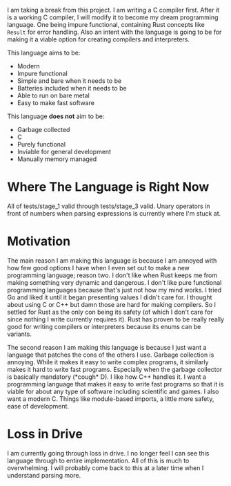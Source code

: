 I am taking a break from this project. I am writing a C compiler first. After it is a working C compiler, I will modify it to become my dream programming language. One being impure functional, containing Rust concepts like `Result` for error handling. Also an intent with the language is going to be for making it a viable option for creating compilers and interpreters.

This language aims to be:
* Modern
* Impure functional
* Simple and bare when it needs to be
* Batteries included when it needs to be
* Able to run on bare metal
* Easy to make fast software

This language **does not** aim to be:
* Garbage collected
* C
* Purely functional
* Inviable for general development
* Manually memory managed

# Where The Language is Right Now
All of tests/stage_1 valid through tests/stage_3 valid. Unary operators in front of numbers when parsing expressions is currently where I'm stuck at.

# Motivation
The main reason I am making this language is because I am annoyed with how few good options I have when I even set out to make a new programming language; reason two. I don't like when Rust keeps me from making something very dynamic and dangerous. I don't like pure functional programming languages because that's just not how my mind works. I tried Go and liked it until it began presenting values I didn't care for. I thought about using C or C++ but damn those are hard for making compilers. So I settled for Rust as the only con being its safety (of which I don't care for since nothing I write currently requires it). Rust has proven to be really really good for writing compilers or interpreters because its enums can be variants.

The second reason I am making this language is because I just want a language that patches the cons of the others I use. Garbage collection is annoying. While it makes it easy to write complex programs, it similarly makes it hard to write fast programs. Especially when the garbage collector is basically mandatory (\*cough\* D). I like how C++ handles it. I want a programming language that makes it easy to write fast programs so that it is viable for about any type of software including scientific and games. I also want a modern C. Things like module-based imports, a little more safety, ease of development.

# Loss in Drive
I am currently going through loss in drive. I no longer feel I can see this language through to entire implementation. All of this is much to overwhelming. I will probably come back to this at a later time when I understand parsing more.
